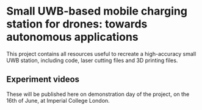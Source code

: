 # Small UWB-based mobile charging station for drones: towards autonomous applications

This project contains all resources useful to recreate a high-accuracy small UWB station, including code, laser cutting files and 3D printing files.

## Experiment videos

These will be published here on demonstration day of the project, on the 16th of June, at Imperial College London.
